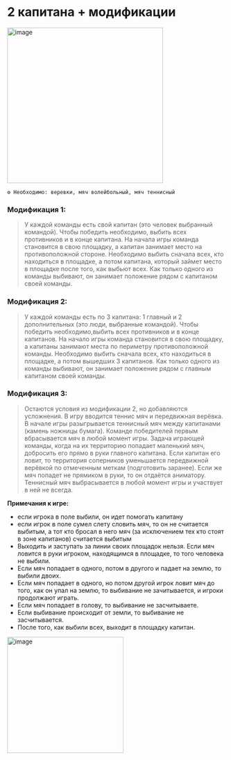 # 2 капитана + модификации

<img width="359" alt="image" src="https://github.com/user-attachments/assets/41aec969-7294-4116-8c80-d8395ce27542">

```
⚙ Необходимо: веревки, мяч волейбольный, мяч теннисный
```
### Модификация 1: 
> У каждой команды есть свой капитан (это человек выбранный командой). Чтобы победить необходимо, выбить всех противников и в конце капитана. На начала игры команда становится в свою площадку, а капитан занимает место на противоположной стороне. Необходимо выбить сначала всех, кто находиться в площадке, а потом капитана, который займет место в площадке после того, как выбьют всех. Как только одного из команды выбивают, он занимает положение рядом с капитаном своей команды.

### Модификация 2: 
> У каждой команды есть по 3 капитана: 1 главный и 2 дополнительных (это люди, выбранные командой). Чтобы победить необходимо,выбить всех противников и в конце капитанов. На начало игры команда становится в свою площадку, а капитаны занимают места по периметру противоположной команды. Необходимо выбить сначала всех, кто находиться в площадке, а потом вышедших 3 капитанов. Как только одного из команды выбивают, он занимает положение рядом с главным капитаном своей команды.

### Модификация 3: 
> Остаются условия из модификации 2, но добавляются усложнения. В игру вводится теннис мяч и передвижная верёвка. В начале игры разыгрывается теннисный мяч между капитанами (камень ножницы бумага). Команде победителей первым вбрасывается мяч в любой момент игры. Задача играющей команды, когда на их территорию попадает маленький мяч, добросить его прямо в руки главного капитана. Если капитан его ловит, то территория соперников уменьшается передвижной верёвкой по отмеченным меткам (подготовить заранее). Если же мяч попадет не прямиком в руки, то он отдаётся аниматору. Теннисный мяч выбрасывается в любой момент игры и участвует в ней не всегда. 

**Примечания к игре:** 
- если игрока в поле выбили, он идет помогать капитану
- если игрок в поле сумел слету словить мяч, то он не считается выбитым, а тот кто бросал в него мяч (за исключением тех кто стоят в зоне капитанов) считается выбитым
- Выходить и заступать за линии своих площадок нельзя. Если мяч ловится в руки игроком, находящимся в площадке, то того человека не выбили.
- Если мяч попадает в одного, потом в другого и падает на землю, то выбили двоих.
- Если мяч попадает в одного, но потом другой игрок ловит мяч до того, как он упал на землю, то выбивание не зачитывается, и игроки продолжают играть.
- Если мяч попадает в голову, то выбивание не засчитываете.
- Если выбивание происходит от земли, то выбивание не засчитывается.
- После того, как выбили всех, выходит в площадку капитан.

<img width="268" alt="image" src="https://github.com/user-attachments/assets/2afe35cf-0225-409e-a594-2ce9ca25a918">

